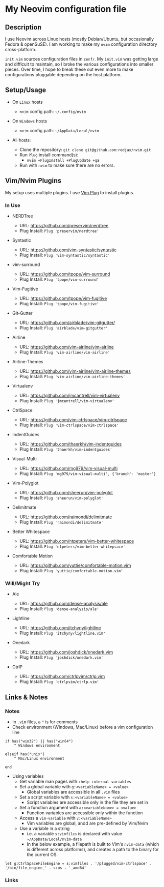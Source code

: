 ﻿# My Neovim configuration file

## Description

I use Neovim across Linux hosts (mostly Debian/Ubuntu, but occasionally Fedora & openSuSE). I am working to make my `nvim` configuration directory cross-platform.

`init.vim` sources configuration files in `conf/`. My `init.vim` was getting large and difficult to maintain, so I broke the various configurations into smaller pieces. Over time, I hope to break these out even more to make configurations pluggable depending on the host platform.

## Setup/Usage

- On `Linux` hosts
	- `nvim` config path: `~/.config/nvim`

- On `Windows` hosts
  - `nvim` config path: `~/AppData/Local/nvim`
	
- All hosts:
	- Clone the repository: `git clone git@github.com:redjax/nvim.git`
	- Run `Plug` install command(s):
	  - `nvim +PlugInstall +PlugUpdate +qa`
	- Run with `nvim` to make sure there are no errors.

## Vim/Nvim Plugins

My setup uses multiple plugins. I use [Vim Plug](https://github.com/junegunn/vim-plug) to install plugins.

### In Use

- NERDTree
	- URL: https://github.com/preservim/nerdtree
  - Plug Install: `Plug 'preservim/nerdtree'`

- Syntastic
  - URL: https://github.com/vim-syntastic/syntastic
  - Plug Install: `Plug 'vim-syntastic/syntastic'`

- vim-surround
  - URL: https://github.com/tpope/vim-surround
  - Plug Install: `Plug 'tpope/vim-surround'`

- Vim-Fugitive
  - URL: https://github.com/tpope/vim-fugitive
  - Plug Install: `Plug 'tpope/vim-fugitive'`

- Git-Gutter
  - URL: https://github.com/airblade/vim-gitgutter/
  - Plug Install: `Plug 'airblade/vim-gitgutter'`

- Airline
  - URL: https://github.com/vim-airline/vim-airline
  - Plug Install: `Plug 'vim-airline/vim-airline'`

- Airline-Themes
  - URL: https://github.com/vim-airline/vim-airline-themes
  - Plug Install: `Plug 'vim-airline/vim-airline-themes'`

- Virtualenv
  - URL: https://github.com/jmcantrell/vim-virtualenv
  - Plug Install: `Plug 'jmcantrell/vim-virtualenv'`

- CtrlSpace
  - URL: https://github.com/vim-ctrlspace/vim-ctrlspace
  - Plug Install: `Plug 'vim-ctrlspace/vim-ctrlspace'`

- IndentGuides
  - URL: https://github.com/thaerkh/vim-indentguides
  - Plug Install: `Plug 'thaerkh/vim-indentguides'`

- Visual-Multi
  - URL: https://github.com/mg979/vim-visual-multi
  - Plug Install: `Plug 'mg979/vim-visual-multi', {'branch': 'master'}`

- Vim-Polyglot
  - URL: https://github.com/sheerun/vim-polyglot
  - Plug Install: `Plug 'sheerun/vim-polyglot'`

- Delimitmate
  - URL: https://github.com/raimondi/delimitmate
  - Plug Install: `Plug 'raimondi/delimitmate'`

- Better Whitespace
  - URL: https://github.com/ntpeters/vim-better-whitespace
  - Plug Install: `Plug 'ntpeters/vim-better-whitepsace'`

- Comfortable Motion
  - URL: https://github.com/yuttie/comfortable-motion.vim
  - Plug Install: `Plug 'yuttie/comfortable-motion.vim'`

### Will/Might Try

- Ale
  - URL: https://github.com/dense-analysis/ale
  - Plug Install: `Plug 'dense-analysis/ale'`

- Lightline
  - URL: https://github.com/itchyny/lightline
  - Plug Install: `Plug 'itchyny/lightline.vim'`

- Onedark
  - URL: https://github.com/joshdick/onedark.vim
  - Plug Install: `Plug 'joshdick/onedark.vim'`

- CtrlP
  - URL: https://github.com/ctrlpvim/ctrlp.vim
  - Plug Install: `Plug 'ctrlpvim/ctrlp.vim'`

## Links & Notes

### Notes

- In `.vim` files, a `"` is for comments
- Check environment (Windows, Mac/Linux) before a vim configuration line

```
if has("win32") || has("win64")
    " Windows environment

elseif has("unix")
    " Mac/Linux environment

end
```

- Using variables
  - Get variable man pages with `:help internal-variables`
  - Set a global variable with `g:<variableName> = <value>`
    - Global variables are accessible in all `.vim` files
  - Set a script variable with `s:<variableName> = <value>`
    - Script variables are accessible only in the file they are set in
  - Set a function argument with `a:<variableName> = <value>`
    - Function variables are accessible only within the function
  - Access a `vim-variable` with `v:<variableName>`
    - Vim variables are global, andd are pre-defined by Vim/Nvim
  - Use a variable in a string
    - i.e. a variable `s:vimfiles` is declared with value `~/AppData/Local/nvim-data`
    - In the below example, a filepath is built to Vim's `nvim-data` (which is different across platforms), and creates a path to the binary for the current OS.

```
let g:CtrlSpaceFileEngine = s:vimfiles . '/plugged/vim-ctrlspace' . '/bin/file_engine_' . s:os . '_amd64'
```

### Links

